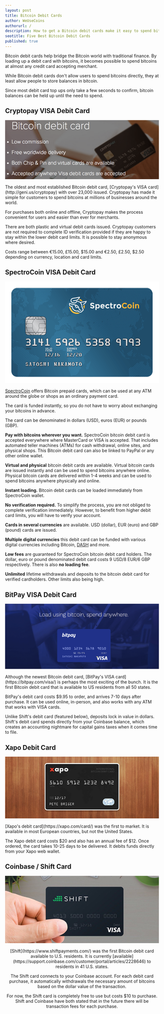 ```yaml
---
layout: post
title: Bitcoin Debit Cards
author: WeUseCoins
authorurl: /
description: How to get a Bitcoin debit cards make it easy to spend bitcoins at any merchant. 
seotitle: Five Best Bitcoin Debit Cards 
published: true
---
```

<p>Bitcoin debit cards help bridge the Bitcoin world with traditional finance. By loading up a debit card with bitcoins, it becomes possible to spend bitcoins at almost any credit card accepting merchant.
<p>While Bitcoin debit cards don't allow users to spend bitcoins directly, they at least allow people to store balances in bitcoin.
<p>Since most debit card top ups only take a few seconds to confirm, bitcoin balances can be held up until the need to spend.

## Cryptopay VISA Debit Card

<p><center><img src="/images/cryptopay-debit-card.png" /></center>
<p>The oldest and most established Bitcoin debit card, [Cryptopay's VISA card](http://geni.us/cryptopay) with over 23,000 issued. Cryptopay has made it simple for customers to spend bitcoins at millions of businesses around the world.
<p>For purchases both online and offline, Cryptopay makes the process convenient for users and easier than ever for merchants.
<p>There are both plastic and virtual debit cards issued. Cryptopay customers are not required to complete ID verification provided if they are happy to stay within the lower debit card limits. It is possible to stay anonymous where desired.
<p>Costs range between €15.00, £15.00, $15.00 and €2.50, £2.50, $2.50 depending on currency, location and card limits.

## SpectroCoin VISA Debit Card

<p><center><img src="/images/spectrocoin-debit-card.png" /></center>
<p><a href="http://geni.us/spectrocoin">SpectroCoin</a> offers Bitcoin prepaid cards, which can be used at any ATM around the globe or shops as an ordinary payment card.
<p>The card is funded instantly, so you do not have to worry about exchanging your bitcoins in advance.
<p>The card can be denominated in dollars (USD), euros (EUR) or pounds (GBP).
<p><strong>Pay with bitcoins wherever you want.</strong> SpectroCoin bitcoin debit card is accepted everywhere where MasterCard or VISA is accepted. That includes automated teller machines (ATMs) for cash withdrawal, online sites, and physical shops. This Bitcoin debit card can also be linked to PayPal or any other online wallet.
<p><strong>Virtual and physical</strong> bitcoin debit cards are available. Virtual bitcoin cards are issued instantly and can be used to spend bitcoins anywhere online. Physical bitcoin cards are delivered within 1-4 weeks and can be used to spend bitcoins anywhere physically and online.
<p><strong>Instant loading.</strong> Bitcoin debit cards can be loaded immediately from SpectroCoin wallet.
<p><strong>No verification required.</strong> To simplify the process, you are not obliged to complete verification immediately. However, to benefit from higher debit card limits, you will have to verify your account.
<p><strong>Cards in several currencies</strong> are available. USD (dollar), EUR (euro) and GBP (pound) cards are issued.
<p><strong>Multiple digital currencies</strong> this debit card can be funded with various digital currencies including Bitcoin, <a href="/what-is-dash/">DASH</a> and more.
<p><strong>Low fees</strong> are guaranteed for SpectroCoin bitcoin debit card holders. The dollar, euro or pound denominated debit card costs 9 USD/8 EUR/6 GBP respectively. There is also <strong>no loading fee</strong>.
<p><strong>Unlimited</strong> lifetime withdrawals and deposits to the bitcoin debit card for verified cardholders. Other limits also being high.

## BitPay VISA Debit Card

<p><center><img src="/images/bitpay-debit.png" /></center>
<p>Although the newest Bitcoin debit card, [BitPay's VISA card](https://bitpay.com/visa/) is perhaps the most exciting of the bunch. It is the first Bitcoin debit card that is available to US residents from all 50 states.
<p>BitPay's debit card costs $9.95 to order, and arrives 7-10 days after purchase. It can be used online, in-person, and also works with any ATM that works with VISA cards.
<p>Unlike Shift's debit card (featured below), deposits lock in value in dollars. Shift's debit card spends directly from your Coinbase balance, which creates an accounting nightmare for capital gains taxes when it comes time to file. 

## Xapo Debit Card

<p><center><img src="/images/xapo-debit.jpg" /></center>
<p>[Xapo's debit card](https://xapo.com/card/) was the first to market. It is available in most European countries, but not the United States.
<p>The Xapo debit card costs $20 and also has an annual fee of $12. Once ordered, the card takes 10-25 days to be delivered. It debits funds directly from your Xapo web wallet.

## Coinbase / Shift Card

<p><center><img src="/images/shift-debit.jpg" />
<p>[Shift](https://www.shiftpayments.com/) was the first Bitcoin debit card available to U.S. residents. It is currently [available](https://support.coinbase.com/customer/portal/articles/2228646) to residents in 41 U.S. states.
<p>The Shift card connects to your Coinbase account. For each debit card purchase, it automatically withdrawals the necessary amount of bitcoins based on the dollar value of the transaction.
<p>For now, the Shift card is completely free to use but costs $10 to purchase. Shift and Coinbase have both stated that in the future there will be transaction fees for each purchase.